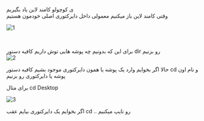 ی کوچولو کامند لاین یاد بگیریم
<br/>
وقتی کامند لاین باز میکنیم معمولی داخل دایرکتوری اصلی خودمون هستیم
<br/>

![1](https://user-images.githubusercontent.com/102425717/187941805-72d39f37-8ad6-46ce-8007-4f619c1c942a.JPG)

<br/>

برای این که بدونیم چه پوشه هایی توش داریم کافیه دستور dir رو بزنیم
<br/>
![2](https://user-images.githubusercontent.com/102425717/187942236-9e90a561-4d5e-4c2d-b0ef-3e898956471c.JPG)
<br/>

حالا اگر بخوایم وارد یک پوشه یا همون دایرکتوری موجود بشیم کافیه دستور cd و نام اون پوشه یا دایرکتوری رو بزنیم
<br/>

برای مثال   cd Desktop
<br/>


![3](https://user-images.githubusercontent.com/102425717/187943544-57d4f7ad-16e7-484c-b1d7-898d87322672.JPG)
<br/>


اگر بخوایم یک دایرکتوری بیایم عقب 
cd ..
رو تایپ میکنیم





